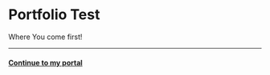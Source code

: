 # Portfolio Test
Where You come first!
<hr>
  <h4><a href="Assignment.html">Continue to my portal</a></h4>
